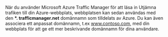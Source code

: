 När du använder Microsoft Azure Traffic Manager för att läsa in Utjämna trafiken till din Azure-webbplats, webbplatsen kan sedan användas med den  **\*. trafficmanager.net** domännamn som tilldelats av Azure. Du kan även associera ett anpassat domännamn, t.ex www.contoso.com, med din webbplats för att ge ett mer beskrivande domännamn för dina användare.

